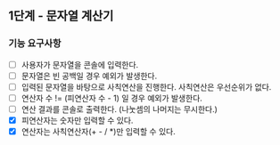 ## 1단계 - 문자열 계산기

### 기능 요구사항

* [ ] 사용자가 문자열을 콘솔에 입력한다.
* [ ] 문자열은 빈 공백일 경우 예외가 발생한다.
* [ ] 입력된 문자열을 바탕으로 사칙연산을 진행한다. 사칙연산은 우선순위가 없다.
* [ ] 연산자 수 != (피연산자 수 - 1) 일 경우 예외가 발생한다.
* [ ] 연산 결과를 콘솔로 출력한다. (나눗셈의 나머지는 무시한다.)
* [x] 피연산자는 숫자만 입력할 수 있다.
* [x] 연산자는 사칙연산자(+ - / *)만 입력할 수 있다.